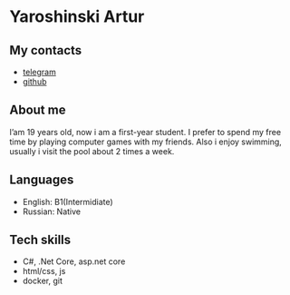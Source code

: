 # Yaroshinski Artur

## My contacts
- [telegram](https://t.me/artur_yaroshinski)
- [github](https://github.com/arturyaroshinski)

## About me
I’am 19 years old, now i am a first-year student.
I prefer to spend my free time by playing computer games with my friends.
Also i enjoy swimming, usually i visit the pool about 2 times a week.

## Languages
- English: B1(Intermidiate)
- Russian: Native

## Tech skills

- C#, .Net Core, asp.net core
- html/css, js
- docker, git